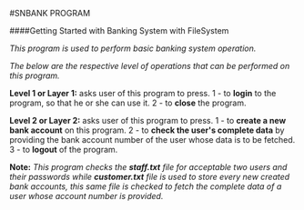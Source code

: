 #SNBANK PROGRAM

####Getting Started with Banking System with FileSystem

*This program is used to perform basic banking system operation.*

*The below are the respective level of operations that can be performed on this program.*

**Level 1 or Layer 1:** asks user of this program to press.
1 - to **login** to the program, so that he or she can use it.
2 - to **close** the program.


**Level 2 or Layer 2:** asks user of this program to press.
1 - to **create a new bank account** on this program.
2 - to **check the user's complete data** by providing the bank account number of the user whose data is to be fetched.
3 - to **logout** of the program.


**Note:** *This program checks the **staff.txt** file for acceptable two users and their passwords while **customer.txt** file is used to store every new created bank accounts, this same file is checked to fetch the complete data of a user whose account number is provided.*



